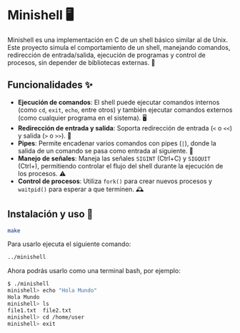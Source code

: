 # Minishell 🖥️

Minishell es una implementación en C de un shell básico similar al de Unix.
Este proyecto simula el comportamiento de un shell, manejando comandos, redirección de entrada/salida, ejecución de programas y control de procesos, sin depender de bibliotecas externas. 🐚

## Funcionalidades ✨

- **Ejecución de comandos**: El shell puede ejecutar comandos internos (como `cd`, `exit`, `echo`, entre otros) y también ejecutar comandos externos (como cualquier programa en el sistema). 🖥️
- **Redirección de entrada y salida**: Soporta redirección de entrada (`<` o `<<`) y salida (`>` o `>>`). 🔄
- **Pipes**: Permite encadenar varios comandos con pipes (`|`), donde la salida de un comando se pasa como entrada al siguiente. 🔗
- **Manejo de señales**: Maneja las señales `SIGINT` (Ctrl+C) y `SIGQUIT` (Ctrl+\), permitiendo controlar el flujo del shell durante la ejecución de los procesos. ⚠️
- **Control de procesos**: Utiliza `fork()` para crear nuevos procesos y `waitpid()` para esperar a que terminen. 🕰️

## Instalación y uso 🚀
```bash
make
```
Para usarlo ejecuta el siguiente comando:
```bash
../minishell
```
Ahora podrás usarlo como una terminal bash, por ejemplo:
```bash
$ ./minishell
minishell> echo "Hola Mundo"
Hola Mundo
minishell> ls
file1.txt  file2.txt
minishell> cd /home/user
minishell> exit
```
